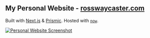## My Personal Website - [rosswaycaster.com](https://rosswaycaster.com)

Built with [Next.js](https://github.com/zeit/next.js) & [Prismic](https://prismic.io). Hosted with [`now`](https://zeit.co/now).

[![Personal Website Screenshot](https://screenshot-gen.glitch.me/?url=https://rosswaycaster.com&file.png)](https://rosswaycaster.com)
